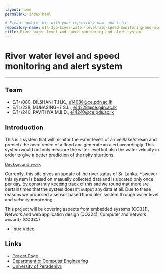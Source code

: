 ```yaml
---
layout: home
permalink: index.html

# Please update this with your repository name and title
repository-name: e14-3yp-River-water-level-and-speed-monitoring-and-alert-system
title: River water level and speed monitoring and alert system
---
```


[comment]: # "This is the standard layout for the project, but you can clean this and use your own template"

# River water level and speed monitoring and alert system

---

## Team
-  E/14/080, DILSHANI T.H.K., [e14080@ce.pdn.ac.lk](mailto:e14080@ce.pdn.ac.lk)
-  E/14/228, MUNASINGHE S.L., [e14228@ce.pdn.ac.lk](mailto:e14228@ce.pdn.ac.lk)
-  E/14/240, PAVITHYA M.B.D., [e14240@ce.pdn.ac.lk](mailto:e14240@ce.pdn.ac.lk)



## Introduction

This is a system that will monitor the water levels of a river/lake/stream and predicts the occurrence of a flood and generate an alert accordingly. This system would not only measure the water level but also the water velocity in order to give a better prediction of the risky situations.

 

[Background work](http://www.irrigation.gov.lk/index.php?option=com_riverdata&Itemid=266&lang=en)

Currently, this site gives an update of the river status of Sri Lanka. However this system is based on manually collected data and is updated only once per day. By constantly keeping track of this site we found that there are certain times that the system doesn’t output any data at all. Due to these reasons we proposed a sensor based flood alert system through water level and velocity monitoring.

This project will be covering aspects from embedded systems (CO321), Network and web application design (CO324), Computer and network security (CO325)  

- [Intro Video](https://youtu.be/rjGkhPKiJhA)


  




## Links

- <a href = "https://cepdnaclk.github.io/e14-3yp-River-water-level-and-speed-monitoring-and-alert-system/" target = "_blank">Project Page</a>
- <a href = "http://www.ce.pdn.ac.lk/" target = "_blank">Department of Computer Engineering</a>
- <a href = "https://eng.pdn.ac.lk/" target = "_blank">University of Peradeniya</a>


[//]: # (Please refer this to learn more about Markdown syntax)
[//]: # (https://github.com/adam-p/markdown-here/wiki/Markdown-Cheatsheet)
